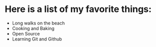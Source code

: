 # Here is a list of my favorite things:
- Long walks on the beach
- Cooking and Baking
- Open Source
- Learning Git and Github 
